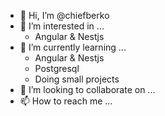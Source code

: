 - 👋 Hi, I’m @chiefberko
- 👀 I’m interested in ...
  * Angular & Nestjs
- 🌱 I’m currently learning ...
   * Angular & Nestjs
   * Postgresql
   * Doing small projects
- 💞️ I’m looking to collaborate on ...
- 📫 How to reach me ...

<!---
chiefberko/chiefberko is a ✨ special ✨ repository because its `README.md` (this file) appears on your GitHub profile.
You can click the Preview link to take a look at your changes.
--->
